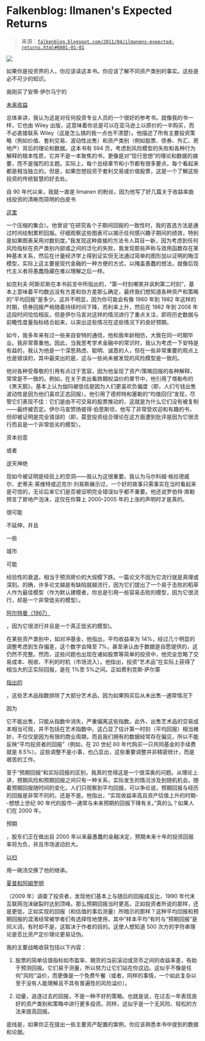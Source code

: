 <!--yml

类别：未分类

日期：2024-05-12 21:03:40

-->

# Falkenblog: Ilmanen's Expected Returns

> 来源：[`falkenblog.blogspot.com/2011/04/ilmanens-expected-returns.html#0001-01-01`](http://falkenblog.blogspot.com/2011/04/ilmanens-expected-returns.html#0001-01-01)

![](https://blogger.googleusercontent.com/img/b/R29vZ2xl/AVvXsEisVQP_OC1JjNyu06uAcHZDAirSt-Wa7MjYl16MtGI-isHR36QYJrAY6j1bkpbrg88mG6bMa1JGAJwRDm5ylQyf1aaIk_zPpTuEVtkCjxbbrWb3KPFUOxn4auQkd3z_zblxO02AUw/s1600/expreturns.jpg)

如果你是投资界的人，你应该读这本书。你应该了解不同资产类别的事实。这些是必不可少的知识。

我刚买了安蒂·伊尔马宁的

[未来收益](http://www.amazon.com/Expected-Returns-Investors-Harvesting-Rewards/dp/1119990726/ref=sr_1_1?s=books&ie=UTF8&qid=1302467730&sr=1-1)

总体来讲，我认为这是对任何投资专业人员的一个很好的参考书。就像我的书一样，它也由 Wiley 出版，这意味着你总是可以在亚马逊上以原价的一半购买，而不必直接联系 Wiley（这是怎么搞的我一点也不清楚）。他描述了所有主要投资策略（例如价值、套利交易、波动性出售）和资产类别（例如股票、债券、外汇、房地产）背后的理论和数据。这本书有 594 页，考虑到风险模型的失败和各种行为解释的根本性质，它并不是一本聚焦的书，更像是对“现行思想”的理论和数据的摘要，而不是强烈的主题。实际上，每个总结章节和小节都有很多要点，每个看起来都是相当独立的。但是，如果您想投资于套利交易或价值股票，这是一个了解这些投资的传统智慧的好去处。

自 90 年代以来，我就一直是 Ilmanen 的粉丝，因为他写了好几篇关于收益率曲线投资的清晰而简明的白皮书

[这里](http://www.efalken.com/pdfs/yieldcurve.zip)

一个压缩的集合）。他曾说“在研究各个子期间回报的一致性时，我的首选方法是通过时间绘制累积回报。仔细观察这些图表可以揭示任何感兴趣子期间的绩效，特别是如果图表采用对数刻度。”我发现这种直接的方法令人耳目一新，因为考虑到任何风险指标在资产类别内部或之间的泛化的失败，我发现那些声称与效用函数存在某种基本关系，然后在计量经济学上得到证实但无法通过简单的图形加以证明的晦涩模型，实际上这主要是现代金融的一种方便的方式，以掩盖愚蠢的想法，就像后现代主义者将愚蠢隐藏在难以理解之后一样。

如克利夫·阿斯尼斯在本书前言中所指出的，“第一时刻嘲笑并讽刺第二时刻”，基本上意味着平均数远没有方差和协方差那么确定，最终我们想知道各种资产和策略的“平均回报”是多少。这并不明显，因为你可能会有像 1960 年到 1982 年这样的时期，债券回报严格随着持续时间下降，而利率上升，然后在 1982 年到 2008 年这段时间恰恰相反。但是伊尔马宣对这样的情况进行了重点关注，即将历史数据与前瞻性度量指标结合起来，以突出这些情况在这些情况下的良好预期。

如今，我多年来有过一些来自安特的通信，他和我年龄相仿，大致在同一时期毕业。我非常尊重他。因此，当我思考学术金融中的常识时，我认为考虑一下安特是有益的，我认为他是一个深思熟虑、聪明、诚恳的人，但在一些非常重要的观点上也是错误的，其中最突出的是，这与一些尚未被发现的风险模型是一致的。

他对各种受尊敬的引用有点过于宽容，因为他呈现了资产/策略回报的各种解释，常常是不一致的。例如，在关于卖出看跌期权溢价的章节中，他引用了塔勒布的《黑天鹅》，基本上认为伽玛被低估是因为人们更喜欢负偏度（即，人们亏钱出售波动性是因为他们喜欢正态回报）。他引用了德邦特和塞勒的“均值回归”发现，尽管它们表现不佳：它们是由不可交易的股票推动的，这就是为什么它们没有被复制——最终被否定。伊尔马宣赞扬彼得·伯恩斯坦，他写了非常受欢迎和有趣的书，但却被证明是完全错误的（即，莫登投资组合理论在这方面遭到批评是因为它很流行而且是一个非常低劣的模型）。

资本创意

或者

逆天神绝

现如今被证明是经验上的空洞——我认为这很重要。我认为马尔科姆·格拉德威尔、史蒂夫·莱维特或迈克尔·刘易斯展示过，一个好的故事只需事实在当时看起来是可信的，无论后来它们是否被证明完全错误似乎都不重要。他还说罗伯特·席勒预言了房地产泡沫，这仅在你算上 2000-2005 年的上涨的声明时才是真的。

很可能

不延伸，并且

一些

城市

可能

经验性的衰退，相当于预测房价的大规模下跌。一篇论文不因为它流行就是真理或深刻。的确，许多论文越是有缺陷就越流行，因为它们提出了一个易于击败的稻草人作为最佳模型（作为默认建模者，你总是引用一些容易击败的模型，因为它很流行，却是一个非常低劣的模型）。

[阿尔特曼（1967）](http://en.wikipedia.org/wiki/Altman_Z-score)

，因为它很流行并且是一个真正低劣的模型)。

在某些资产类别中，如对冲基金，他指出，平均收益率为 14%，经过几个明显的调整考虑到生存偏差，这个数字会降至 7%，甚至承认由于数据是自愿提供的，这仍然不完整。然而，这些问题也出现在诸如股票等简单的投资中，他完全忽略了交易成本、税收、不利的时机（市场流入）。他指出，投资“艺术品”在实际上获得了相当大的正实际回报，是在 1%至 5%之间。正如费利克斯·萨尔蒙

[指出的](http://blogs.reuters.com/felix-salmon/2009/10/06/returns-on-art/)

，这些艺术品指数排除了大部分艺术品，因为如果购买后从未出售--通常情况下

因为

它不能出售，只能从指数中消失，严重偏离这些指数。此外，出售艺术品的交易成本相当可观，并不包括在艺术指数中。这凸显了估计第一时刻（平均回报）相当微妙，不仅仅是因为有限的商业周期，而且我们拥有的数据经常存在偏见，所以不能反映“平均投资者的回报”（例如，在 20 世纪 60 年代购买一只共同基金的手续费就是 8.5%）。这些调整不是小事，也凸显出，这些重要调整并非精密统计，而是艰苦的工作。

至于“预期回报”和实际回报的区别，我真的觉得这是一个很深奥的问题。从理论上讲，预期风险和预期回报之间只有一种关系，实际发生的情况涉及到随机机会。随着预期回报随时间的变化，人们只观察到平均回报，可以争论说，预期回报与经历的回报是非常不同的，还是不是。他指出，“实现收益率高且资产估值上升的时期--想想上世纪 90 年代的股市--通常与未来预期的回报下降有关。”真的么？如果人们在 2000 年。

预期

，股东们正在做出自 2000 年以来最愚蠢的金融决定，预期未来十年的投资回报率将为负，并且市场波动巨大。

[以扫](http://lavistachurchofchrist.org/Pictures/Standard%20Bible%20Story%20Readers,%20Book%20Six/target5.html)

用一碗汤交换了他的继承。

[夏普和阿姆罗明](http://papers.ssrn.com/sol3/papers.cfm?abstract_id=1327134)

（2009 年）调查了投资者，发现他们基本上与随后的回报成反比，1990 年代末互联网泡沫破裂时达到顶峰。那么预期回报当时更高，正如投资者所说的那样，还是更低，正如实现的回报（和估值的事后测量）所暗示的那样？这种平均回报和预期回报的混淆经常被学者们有选择性地使用，其中“样本平均”有时与“预期回报”是同义词，有时却不是，这取决于作者的目的。这使人想知道 500 次方的字符串理论是否比资产定价理论更易证伪。

我的主要战略收获包括以下内容：

1) 股票的简单估值指标如市盈率、期货的当前滚动或货币之间的收益率差，有助于预测回报。它们易于测量，所以努力让它们站在你这边。这似乎不像是任何“风险”溢价，而更像是一个免费午餐（或者，同样的事情，一个如此复杂以至于没有人能理解且不具有普遍性的风险溢价）。

2) 动量，追逐过去的回报，不是一种不好的策略。也就是说，在过去一年表现良好的资产类别和策略中进行更多投资。同样，这似乎是一个无风险、轻松的方法来提高回报。

底线是，如果你正在提出一些主要资产配置的案例，你应该熟悉本书中提到的数据和论据。
